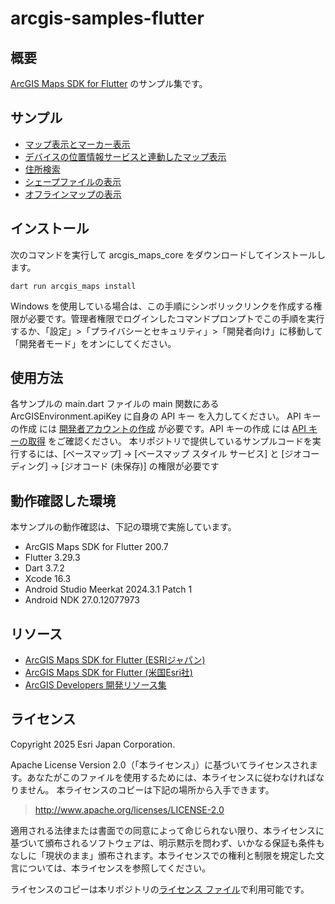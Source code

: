 # arcgis-samples-flutter

## 概要
[ArcGIS Maps SDK for Flutter](https://www.esrij.com/products/arcgis-maps-sdk-for-flutter/) のサンプル集です。
  
## サンプル
* [マップ表示とマーカー表示](flutter_map_application)
* [デバイスの位置情報サービスと連動したマップ表示](device_location)
* [住所検索](geocoding)
* [シェープファイルの表示](add_shapefile)
* [オフラインマップの表示](offline_map)

## インストール
次のコマンドを実行して arcgis_maps_core をダウンロードしてインストールします。

```
dart run arcgis_maps install
```

Windows を使用している場合は、この手順にシンボリックリンクを作成する権限が必要です。管理者権限でログインしたコマンドプロンプトでこの手順を実行するか、「設定」>「プライバシーとセキュリティ」>「開発者向け」に移動して「開発者モード」をオンにしてください。
## 使用方法
各サンプルの main.dart ファイルの main 関数にある ArcGISEnvironment.apiKey に自身の API キー を入力してください。
API キーの作成 には [開発者アカウントの作成](https://esrijapan.github.io/arcgis-dev-resources/guide/get-dev-account/) が必要です。API キーの作成 には [API キーの取得](https://esrijapan.github.io/arcgis-dev-resources/guide/get-api-key/) をご確認ください。
本リポジトリで提供しているサンプルコードを実行するには、[ベースマップ] -> [ベースマップ スタイル サービス] と [ジオコーディング] -> [ジオコード (未保存)] の権限が必要です

## 動作確認した環境
本サンプルの動作確認は、下記の環境で実施しています。 
* ArcGIS Maps SDK for Flutter 200.7
* Flutter 3.29.3
* Dart 3.7.2
* Xcode 16.3
* Android Studio Meerkat 2024.3.1 Patch 1
* Android NDK 27.0.12077973

## リソース
* [ArcGIS Maps SDK for Flutter (ESRIジャパン)](https://www.esrij.com/products/arcgis-maps-sdk-for-flutter/)
* [ArcGIS Maps SDK for Flutter (米国Esri社)](https://developers.arcgis.com/flutter/)
* [ArcGIS Developers 開発リソース集](https://esrijapan.github.io/arcgis-dev-resources/)

## ライセンス
Copyright 2025 Esri Japan Corporation.

Apache License Version 2.0（「本ライセンス」）に基づいてライセンスされます。あなたがこのファイルを使用するためには、本ライセンスに従わなければなりません。
本ライセンスのコピーは下記の場所から入手できます。

> http://www.apache.org/licenses/LICENSE-2.0

適用される法律または書面での同意によって命じられない限り、本ライセンスに基づいて頒布されるソフトウェアは、明示黙示を問わず、いかなる保証も条件もなしに「現状のまま」頒布されます。本ライセンスでの権利と制限を規定した文言については、本ライセンスを参照してください。

ライセンスのコピーは本リポジトリの[ライセンス ファイル](./LICENSE)で利用可能です。
